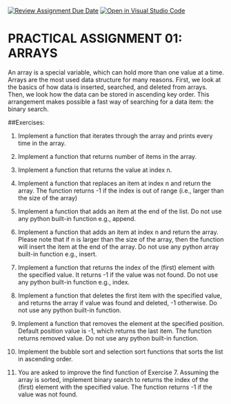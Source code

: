 [![Review Assignment Due Date](https://classroom.github.com/assets/deadline-readme-button-24ddc0f5d75046c5622901739e7c5dd533143b0c8e959d652212380cedb1ea36.svg)](https://classroom.github.com/a/crptbavh)
[![Open in Visual Studio Code](https://classroom.github.com/assets/open-in-vscode-718a45dd9cf7e7f842a935f5ebbe5719a5e09af4491e668f4dbf3b35d5cca122.svg)](https://classroom.github.com/online_ide?assignment_repo_id=13429084&assignment_repo_type=AssignmentRepo)
# PRACTICAL ASSIGNMENT 01: ARRAYS

 

An array is a special variable, which can hold more than one value at a time. Arrays are the most used data structure for many reasons. First, we look at the basics of how data is inserted, searched, and deleted from arrays.  Then, we look how the data can be stored in ascending key order. This arrangement makes possible a fast way of searching for a data item: the binary search.

 

##Exercises:

 

1. Implement a function that iterates through the array and prints every time in the array.
 

2. Implement a function that returns number of items in the array.
 

3. Implement a function that returns the value at index n.
 

4. Implement a function that replaces an item at index n and return the array. The function returns -1 if the index is out of range (i.e., larger than the size of the array)
 

5. Implement a function that adds an item at the end of the list. Do not use any python built-in function e.g., append.
 

6. Implement a function that adds an item at index n and return the array. Please note that if n is larger than the size of the array, then the function will insert the item at the end of the array. Do not use any python array built-in function e.g., insert.
 

7. Implement a function that returns the index of the (first) element with the specified value. It returns -1 if the value was not found. Do not use any python built-in function e.g., index.
 

8. Implement a function that deletes the first item with the specified value, and returns the array if value was found and deleted, -1 otherwise. Do not use any python built-in function.
 

9. Implement a function that removes the element at the specified position. Default position value is -1, which returns the last item. The function returns removed value. Do not use any python built-in function.
 

10. Implement the bubble sort and selection sort functions that sorts the list in ascending order.
 

11. You are asked to improve the find function of Exercise 7. Assuming the array is sorted, implement binary search to returns the index of the (first) element with the specified value. The function returns -1 if the value was not found.